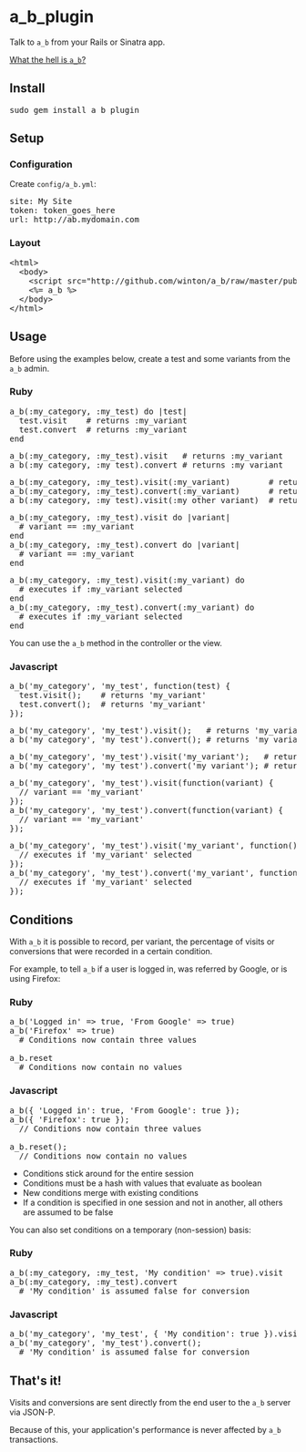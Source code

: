 a\_b\_plugin
============

Talk to <code>a\_b</code> from your Rails or Sinatra app.

[What the hell is <code>a_b</code>?](http://github.com/winton/a_b)

Install
-------

<pre>
sudo gem install a_b_plugin
</pre>

Setup
-----

### Configuration

Create <code>config/a_b.yml</code>:

<pre>
site: My Site
token: token_goes_here
url: http://ab.mydomain.com
</pre>

### Layout

<pre>
&lt;html&gt;
  &lt;body&gt;
    &lt;script src="http://github.com/winton/a_b/raw/master/public/js/a_b.js" type="text/javascript"&gt;&lt;/script&gt;
    &lt;%= a_b %&gt;
  &lt;/body&gt;
&lt;/html&gt;
</pre>

Usage
-----

Before using the examples below, create a test and some variants from the <code>a_b</code> admin.

### Ruby

<pre>
a_b(:my_category, :my_test) do |test|
  test.visit    # returns :my_variant
  test.convert  # returns :my_variant
end
</pre>

<pre>
a_b(:my_category, :my_test).visit   # returns :my_variant
a_b(:my_category, :my_test).convert # returns :my_variant
</pre>

<pre>
a_b(:my_category, :my_test).visit(:my_variant)        # returns :my_variant
a_b(:my_category, :my_test).convert(:my_variant)      # returns :my_variant
a_b(:my_category, :my_test).visit(:my_other_variant)  # returns nil (:my_variant already selected)
</pre>

<pre>
a_b(:my_category, :my_test).visit do |variant|
  # variant == :my_variant
end
a_b(:my_category, :my_test).convert do |variant|
  # variant == :my_variant
end
</pre>

<pre>
a_b(:my_category, :my_test).visit(:my_variant) do
  # executes if :my_variant selected
end
a_b(:my_category, :my_test).convert(:my_variant) do
  # executes if :my_variant selected
end
</pre>

You can use the <code>a\_b</code> method in the controller or the view.

### Javascript

<pre>
a_b('my_category', 'my_test', function(test) {
  test.visit();    # returns 'my_variant'
  test.convert();  # returns 'my_variant'
});
</pre>

<pre>
a_b('my_category', 'my_test').visit();   # returns 'my_variant'
a_b('my_category', 'my_test').convert(); # returns 'my_variant'
</pre>

<pre>
a_b('my_category', 'my_test').visit('my_variant');   # returns 'my_variant'
a_b('my_category', 'my_test').convert('my_variant'); # returns 'my_variant'
</pre>

<pre>
a_b('my_category', 'my_test').visit(function(variant) {
  // variant == 'my_variant'
});
a_b('my_category', 'my_test').convert(function(variant) {
  // variant == 'my_variant'
});
</pre>

<pre>
a_b('my_category', 'my_test').visit('my_variant', function() {
  // executes if 'my_variant' selected
});
a_b('my_category', 'my_test').convert('my_variant', function() {
  // executes if 'my_variant' selected
});
</pre>

Conditions
----------

With <code>a_b</code> it is possible to record, per variant, the percentage of visits or conversions that were recorded in a certain condition.

For example, to tell <code>a_b</code> if a user is logged in, was referred by Google, or is using Firefox:

### Ruby

<pre>
a_b('Logged in' => true, 'From Google' => true)
a_b('Firefox' => true)
  # Conditions now contain three values

a_b.reset
  # Conditions now contain no values
</pre>

### Javascript

<pre>
a_b({ 'Logged in': true, 'From Google': true });
a_b({ 'Firefox': true });
  // Conditions now contain three values

a_b.reset();
  // Conditions now contain no values
</pre>

* Conditions stick around for the entire session
* Conditions must be a hash with values that evaluate as boolean
* New conditions merge with existing conditions
* If a condition is specified in one session and not in another, all others are assumed to be false

You can also set conditions on a temporary (non-session) basis:

### Ruby

<pre>
a_b(:my_category, :my_test, 'My condition' => true).visit
a_b(:my_category, :my_test).convert
  # 'My condition' is assumed false for conversion
</pre>

### Javascript

<pre>
a_b('my_category', 'my_test', { 'My condition': true }).visit();
a_b('my_category', 'my_test').convert();
  # 'My condition' is assumed false for conversion
</pre>

That's it!
----------

Visits and conversions are sent directly from the end user to the <code>a\_b</code> server via JSON-P.

Because of this, your application's performance is never affected by <code>a\_b</code> transactions.